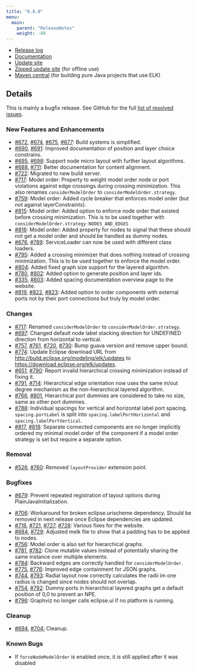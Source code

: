 ```yaml
---
title: "0.8.0"
menu:
  main:
    parent: "ReleaseNotes"
    weight: -80
---
```


* [Release log](https://projects.eclipse.org/projects/modeling.elk/releases/0.8.0)
* [Documentation](https://download.eclipse.org/elk/updates/releases/0.8.0/elk-0.8.0-docs.zip)
* [Update site](https://download.eclipse.org/elk/updates/releases/0.8.0/)
* [Zipped update site](https://download.eclipse.org/elk/updates/releases/0.8.0/elk-0.8.0.zip) (for offline use)
* [Maven central](https://repo.maven.apache.org/maven2/org/eclipse/elk/) (for building pure Java projects that use ELK)



## Details

This is mainly a bugfix release. See GitHub for the full [list of resolved issues](https://github.com/eclipse-elk/elk/milestone/13).


### New Features and Enhancements

* [#672](https://github.com/eclipse-elk/elk/issues/672), [#674](https://github.com/eclipse-elk/elk/pull/674), [#675](https://github.com/eclipse-elk/elk/issues/675), [#677](https://github.com/eclipse-elk/elk/pull/677): Build systems is simplified.
* [#690](https://github.com/eclipse-elk/elk/issues/690), [#691](https://github.com/eclipse-elk/elk/issues/691): Improved documentation of position and layer choice constrains.
* [#695](https://github.com/eclipse-elk/elk/issues/695), [#698](https://github.com/eclipse-elk/elk/pull/698): Support node micro layout with further layout algorithms.
*  [#688](https://github.com/eclipse-elk/elk/issues/688), [#711](https://github.com/eclipse-elk/elk/pull/711): Better documentation for content alignment.
* [#722](https://github.com/eclipse-elk/elk/issues/722): Migrated to new build server.
* [#717](https://github.com/eclipse-elk/elk/pull/717): Model order: Property to weight model order node or port violations against edge crossings during crossing minimization. This also renames `considerModelOrder` to `considerModelOrder.strategy`.
* [#759](https://github.com/eclipse-elk/elk/pull/759): Model order: Added cycle breaker that enforces model order (but not against layerConstraints).
* [#815](https://github.com/eclipse-elk/elk/pull/815): Model order: Added option to enforce node order that existed before crossing minimization. This is to be used together with `considerModelOrder.strategy` :`NODES_AND_EDGES`
* [#816](https://github.com/eclipse-elk/elk/pull/816): Model order: Added property for nodes to signal that these should not get a model order and should be handled as dummy nodes.
* [#676](https://github.com/eclipse-elk/elk/issues/676), [#789](https://github.com/eclipse-elk/elk/pull/789): ServiceLoader can now be used with different class loaders.
* [#795](https://github.com/eclipse-elk/elk/pull/795): Added a crossing minimizer that does nothing instead of crossing minimization. This is to be used together to enforce the model order.
* [#804](https://github.com/eclipse-elk/elk/pull/804): Added fixed graph size support for the layered algorithm.
* [#780](https://github.com/eclipse-elk/elk/issues/780), [#802](https://github.com/eclipse-elk/elk/pull/802): Added option to generate position and layer ids.
* [#335](https://github.com/eclipse-elk/elk/issues/335), [#803](https://github.com/eclipse-elk/elk/pull/803): Added spacing documentation overview page to the website.
* [#819](https://github.com/eclipse-elk/elk/pull/819), [#822](https://github.com/eclipse-elk/elk/pull/822), [#823](https://github.com/eclipse-elk/elk/pull/823): Added option to order components with external ports not by their port connections but truly by model order.

### Changes

- [#717](https://github.com/eclipse-elk/elk/pull/717): Renamed `considerModelOrder` to `considerModelOrder.strategy`.
- [#697](https://github.com/eclipse-elk/elk/pull/697): Changed default node label stacking direction for UNDEFINED direction from horizontal to vertical.
- [#757](https://github.com/eclipse-elk/elk/issues/757), [#761](https://github.com/eclipse-elk/elk/pull/761), [#720](https://github.com/eclipse-elk/elk/issues/720), [#730](https://github.com/eclipse-elk/elk/pull/730): Bump guava version and remove upper bound.
- [#774](https://github.com/eclipse-elk/elk/pull/774): Update Eclipse download URL from http://build.eclipse.org/modeling/elk/updates to https://download.eclipse.org/elk/updates.
- [#651](https://github.com/eclipse-elk/elk/issues/651), [#790](https://github.com/eclipse-elk/elk/pull/790): Report invalid hierarchical crossing minimization instead of fixing it.
- [#791](https://github.com/eclipse-elk/elk/pull/791), [#714](https://github.com/eclipse-elk/elk/issues/714): Hierarchical edge orientation now uses the same in/out degree mechanism as the non-hierarchical layered algorithm.
- [#766](https://github.com/eclipse-elk/elk/issues/766), [#801](https://github.com/eclipse-elk/elk/pull/801), Hierarchical port dummies are considered to take no size, same as other port dummies.
- [#788](https://github.com/eclipse-elk/elk/pull/788): Individual spacings for vertical and horizontal label port spacing. `spacing.portLabel` is split into `spacing.labelPortHorizontal` and `spacing.labelPortVertical`.
- [#817](https://github.com/eclipse-elk/elk/pull/817), [#818](https://github.com/eclipse-elk/elk/pull/818): Separate connected components are no longer implicitly ordered my minimal model order of the component if a model order strategy is set but require a separate option.

### Removal

- [#526](https://github.com/eclipse-elk/elk/issues/526), [#760](https://github.com/eclipse-elk/elk/pull/760): Removed `layoutProvider` extension point.

### Bugfixes

- [#679](https://github.com/eclipse-elk/elk/pull/679): Prevent repeated registration of layout options during PlainJavaInitialization.

* [#706](https://github.com/eclipse-elk/elk/pull/706): Workaround for broken eclipse.urischeme dependency. Should be removed in next release once Eclipse dependencies are updated.
* [#718](https://github.com/eclipse-elk/elk/issues/718), [#721](https://github.com/eclipse-elk/elk/pull/721), [#727](https://github.com/eclipse-elk/elk/issues/727), [#728](https://github.com/eclipse-elk/elk/issues/728): Various fixes for the website.
* [#684](https://github.com/eclipse-elk/elk/issues/684), [#729](https://github.com/eclipse-elk/elk/pull/729): Adjusted melk file to show that a padding has to be applied to nodes.
* [#756](https://github.com/eclipse-elk/elk/pull/756): Model order is also set for hierarchical graphs.
* [#781](https://github.com/eclipse-elk/elk/issues/781), [#782](https://github.com/eclipse-elk/elk/pull/782): Clone mutable values instead of potentially sharing the same instance over multiple elements.
* [#784](https://github.com/eclipse-elk/elk/pull/784): Backward edges are correctly handled for `considerModelOrder`.
* [#775](https://github.com/eclipse-elk/elk/pull/775), [#776](https://github.com/eclipse-elk/elk/issues/776): Improved edge containment for JSON graphs.
* [#744](https://github.com/eclipse-elk/elk/issues/744), [#793](https://github.com/eclipse-elk/elk/pull/793): Radial layout now correctly calculates the radii im one radius is changed since nodes should not overlap.
* [#754](https://github.com/eclipse-elk/elk/issues/754), [#792](https://github.com/eclipse-elk/elk/pull/792): Dummy ports in hierarchical layered graphs get a default position of 0,0 to prevent an NPE.
* [#796](https://github.com/eclipse-elk/elk/pull/796): Graphviz no longer calls eclipse.ui if no platform is running.

### Cleanup

* [#694](https://github.com/eclipse-elk/elk/pull/694), [#704:](https://github.com/eclipse-elk/elk/pull/704) Cleanup.

### Known Bugs

- If `forceNodeModelOrder` is enabled once, it is still applied after it was disabled

